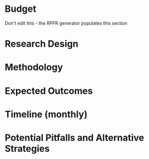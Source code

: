 # Budget
Don't edit this - the RPPR generator populates this section

# Research Design

# Methodology

# Expected Outcomes

# Timeline (monthly)

# Potential Pitfalls and Alternative Strategies
